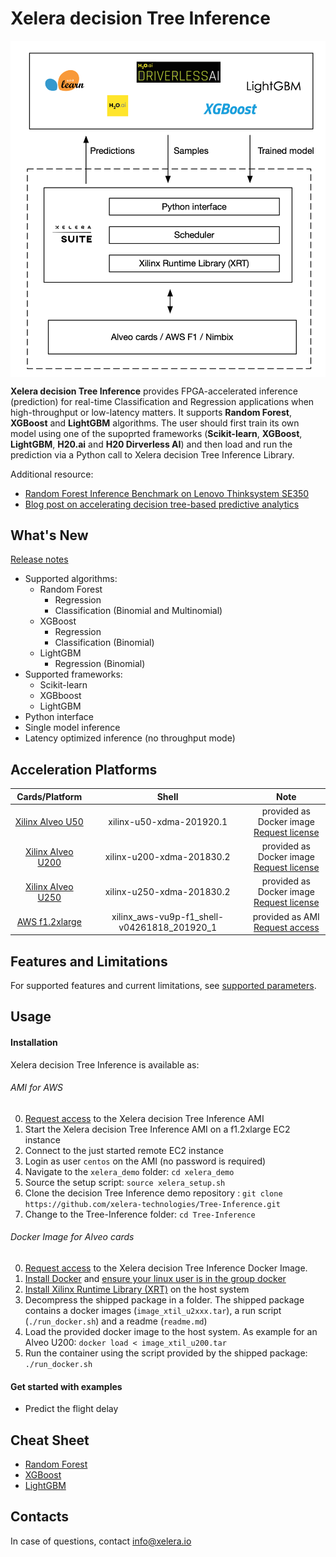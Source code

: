 # Xelera decision Tree Inference

<p align="center">
<img src="doc/images/Tree_Inference_overview.png" align="middle"/>
</p>

**Xelera decision Tree Inference** provides FPGA-accelerated inference (prediction) for real-time Classification and Regression applications when high-throughput or low-latency matters. It supports **Random Forest**, **XGBoost** and **LightGBM** algorithms. The user should first train its own model using one of the supoprted frameworks (**Scikit-learn**, **XGBoost**, **LightGBM**, **H20.ai** and **H20 Dirverless AI**) and then load and run the prediction via a Python call to Xelera decision Tree Inference Library.


Additional resource:
* [Random Forest Inference Benchmark on Lenovo Thinksystem SE350](https://xelera.io/assets/downloads/Benchmarks/benchmark-001---edge-server-random-forest-inference.pdf)
* [Blog post on accelerating decision tree-based predictive analytics](https://xelera.io/blog/acceleration-of-decision-tree-ensembles)

## What's New
[Release notes](docs/releaseNotes.md)
* Supported algorithms:
    * Random Forest
        * Regression
        * Classification (Binomial and Multinomial)
    * XGBoost
        * Regression
        * Classification (Binomial)
    * LightGBM
        * Regression (Binomial)
* Supported frameworks:
    * Scikit-learn
    * XGBboost
    * LightGBM
* Python interface
* Single model inference
* Latency optimized inference (no throughput mode)

## Acceleration Platforms

|            Cards/Platform            |     Shell        |  Note        |
| :-------------------------: |:-------------------------: |:-------------------------: |
|   [Xilinx Alveo U50](https://www.xilinx.com/products/boards-and-kits/alveo/u50.html)  | xilinx-u50-xdma-201920.1  | provided as Docker image <br> [Request license](https://xelera.io/survey-aws-ami-xelera-tree-inference-engine) |
|   [Xilinx Alveo U200](https://www.xilinx.com/products/boards-and-kits/alveo/u200.html) | xilinx-u200-xdma-201830.2 | provided as Docker image <br> [Request license](https://xelera.io/survey-aws-ami-xelera-tree-inference-engine) |
|   [Xilinx Alveo U250](https://www.xilinx.com/products/boards-and-kits/alveo/u250.html)| xilinx-u250-xdma-201830.2 | provided as Docker image <br> [Request license](https://xelera.io/survey-aws-ami-xelera-tree-inference-engine) |
|   [AWS f1.2xlarge](https://aws.amazon.com/de/ec2/instance-types/f1/)                     | xilinx_aws-vu9p-f1_shell-v04261818_201920_1 | provided as AMI <br> [Request access](https://aws.amazon.com/de/ec2/instance-types/f1/)|

## Features and Limitations
For supported features and current limitations, see [supported parameters](docs/supportedFeatures.md).

## Usage

#### Installation

Xelera decision Tree Inference is available as:

###### AMI for AWS

0. [Request access](https://aws.amazon.com/de/ec2/instance-types/f1/) to the Xelera decision Tree Inference AMI
0. Start the Xelera decision Tree Inference AMI on a f1.2xlarge EC2 instance
1. Connect to the just started remote EC2 instance
2. Login as user `centos` on the AMI (no password is required)
3. Navigate to the `xelera_demo` folder: `cd xelera_demo`
4. Source the setup script: `source xelera_setup.sh`
5. Clone the decision Tree Inference demo repository : `git clone https://github.com/xelera-technologies/Tree-Inference.git`
6. Change to the Tree-Inference folder: `cd Tree-Inference`

###### Docker Image for Alveo cards

0. [Request access](https://aws.amazon.com/de/ec2/instance-types/f1/) to the Xelera decision Tree Inference Docker Image.
1. [Install Docker](https://docs.docker.com/get-docker/) and [ensure your linux user is in the group docker](https://docs.docker.com/engine/install/linux-postinstall/)
2. [Install Xilinx Runtime Library (XRT)](https://github.com/Xilinx/XRT) on the host system
3. Decompress the shipped package in a folder. The shipped package contains a docker images (`image_xtil_u2xxx.tar`), a run script (`./run_docker.sh`) and a readme (`readme.md`)
4. Load the provided docker image to the host system. As example for an Alveo U200: `docker load < image_xtil_u200.tar`
5. Run the container using the script provided by the shipped package: `./run_docker.sh`

#### Get started with examples
* Predict the flight delay

## Cheat Sheet

* [Random Forest](doc/cheatSheetRF.md)
* [XGBoost](doc/cheatSheetXGBoost.md)
* [LightGBM](doc/cheatSheetLightGBM.md)

## Contacts

In case of questions, contact [info@xelera.io](mailto:info@xelera.io)
